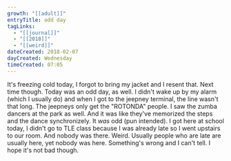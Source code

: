 ```yaml
---
growth: "[[adult]]"
entryTitle: odd day
tagLinks:
  - "[[journal]]"
  - "[[2018]]"
  - "[[weird]]"
dateCreated: 2018-02-07
dayCreated: Wednesday
timeCreated: 07:05
---
```

It's freezing cold today, I forgot to bring my jacket and I resent that. Next time though. Today was an odd day, as well. I didn't wake up by my alarm (which I usually do) and when I got to the jeepney terminal, the line wasn't that long. The jeepneys only get the "ROTONDA" people. I saw the zumba dancers at the park as well. And it was like they've memorized the steps and the dance synchronizely. It *was* odd (pun intended). I got here at school today, I didn't go to TLE class because I was already late so I went upstairs to our room. And nobody was there. Weird. Usually people who are late are usually here, yet nobody was here. Something's wrong and I can't tell. I hope it's not bad though. 
